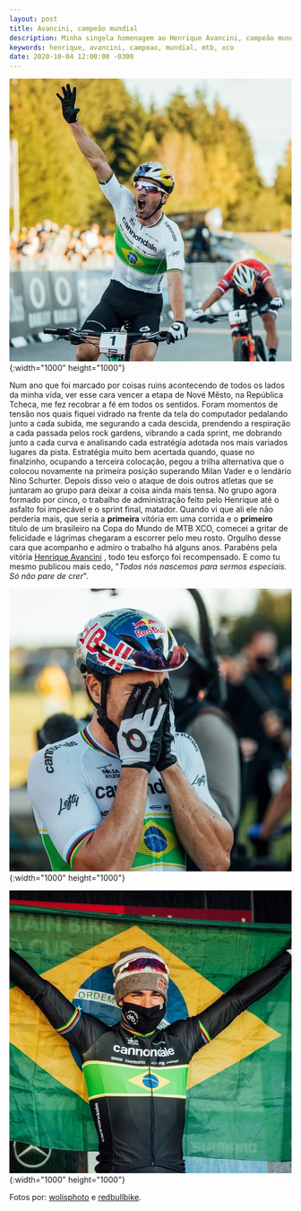 ```yaml
---
layout: post
title: Avancini, campeão mundial
description: Minha singela homenagem ao Henrique Avancini, campeão mundial de MTB XCO.
keywords: henrique, avancini, campeao, mundial, mtb, xco
date: 2020-10-04 12:00:00 -0300
---
```


![Avancini cruzando a linha de chegada com o braço levantado e gritando, em primeiro lugar.](/assets/images/blog/2020-10-04-avancini_campeao_mundial/avancini01.webp){:width="1000" height="1000"}

Num ano que foi marcado por coisas ruins acontecendo de todos os lados da minha vida, ver esse cara vencer a etapa de Nové Město, na República Tcheca, me fez recobrar a fé em todos os sentidos. Foram momentos de tensão nos quais fiquei vidrado na frente da tela do computador pedalando junto a cada subida, me segurando a cada descida, prendendo a respiração a cada passada pelos rock gardens, vibrando a cada sprint, me dobrando junto a cada curva e analisando cada estratégia adotada nos mais variados lugares da pista. Estratégia muito bem acertada quando, quase no finalzinho, ocupando a terceira colocação, pegou a trilha alternativa que o colocou novamente na primeira posição superando Milan Vader e o lendário Nino Schurter. Depois disso veio o ataque de dois outros atletas que se juntaram ao grupo para deixar a coisa ainda mais tensa. No grupo agora formado por cinco, o trabalho de administração feito pelo Henrique até o asfalto foi impecável e o sprint final, matador. Quando vi que ali ele não perderia mais, que seria a **primeira** vitória em uma corrida e o **primeiro** título de  um brasileiro na Copa do Mundo de MTB XCO, comecei a gritar de felicidade e lágrimas chegaram a escorrer pelo meu rosto. Orgulho desse cara que acompanho e admiro o trabalho há alguns anos. Parabéns pela vitória [Henrique Avancini](https://www.instagram.com/avancinimtb/) , todo teu esforço foi recompensado. E como tu mesmo publicou mais cedo, "*Todos nós nascemos para sermos especiais. Só não pare de crer*".

![Avancini chorando logo após cruzar a linha de chegada.](/assets/images/blog/2020-10-04-avancini_campeao_mundial/avancini02.webp){:width="1000" height="1000"}

![Avancini no pódio, erguendo a bandeira do Brasil.](/assets/images/blog/2020-10-04-avancini_campeao_mundial/avancini03.webp){:width="1000" height="1000"}

Fotos por: [wolisphoto](https://www.instagram.com/wolisphoto) e [redbullbike](https://www.instagram.com/redbullbike).
